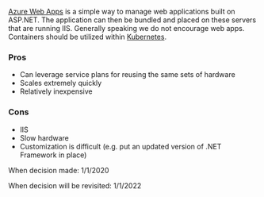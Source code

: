 [Azure Web Apps](https://azure.microsoft.com/en-us/services/app-service/web/) is a simple way to manage web applications built on ASP.NET. The application can then be bundled and placed on these servers that are running IIS. Generally speaking we do not encourage web apps. Containers should be utilized within [Kubernetes]().

### Pros
* Can leverage service plans for reusing the same sets of hardware
* Scales extremely quickly
* Relatively inexpensive

### Cons
* IIS
* Slow hardware
* Customization is difficult (e.g. put an updated version of .NET Framework in place)


When decision made: 1/1/2020

When decision will be revisited: 1/1/2022